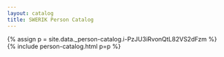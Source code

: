 ```yaml
---
layout: catalog
title: SWERIK Person Catalog
---
```

{% assign p = site.data._person-catalog.i-PzJU3iRvonQtL82VS2dFzm %}
{% include person-catalog.html p=p %}

